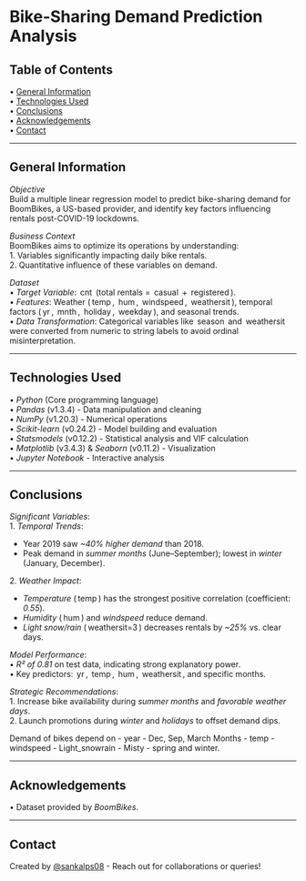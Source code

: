 # Bike-Sharing Demand Prediction Analysis  
## Table of Contents  
•⁠  ⁠[General Information](#general-information)  
•⁠  ⁠[Technologies Used](#technologies-used)  
•⁠  ⁠[Conclusions](#conclusions)  
•⁠  ⁠[Acknowledgements](#acknowledgements)  
•⁠  ⁠[Contact](#contact)  

---

## General Information  
*Objective*  
Build a multiple linear regression model to predict bike-sharing demand for BoomBikes, a US-based provider, and identify key factors influencing rentals post-COVID-19 lockdowns.  

*Business Context*  
BoomBikes aims to optimize its operations by understanding:  
1.⁠ ⁠Variables significantly impacting daily bike rentals.  
2.⁠ ⁠Quantitative influence of these variables on demand.  

*Dataset*  
•⁠  ⁠*Target Variable*: ⁠ cnt ⁠ (total rentals = ⁠ casual ⁠ + ⁠ registered ⁠).  
•⁠  ⁠*Features*: Weather (⁠ temp ⁠, ⁠ hum ⁠, ⁠ windspeed ⁠, ⁠ weathersit ⁠), temporal factors (⁠ yr ⁠, ⁠ mnth ⁠, ⁠ holiday ⁠, ⁠ weekday ⁠), and seasonal trends.  
•⁠  ⁠*Data Transformation*: Categorical variables like ⁠ season ⁠ and ⁠ weathersit ⁠ were converted from numeric to string labels to avoid ordinal misinterpretation.  

---

## Technologies Used  
•⁠  ⁠*Python* (Core programming language)  
•⁠  ⁠*Pandas* (v1.3.4) - Data manipulation and cleaning  
•⁠  ⁠*NumPy* (v1.20.3) - Numerical operations  
•⁠  ⁠*Scikit-learn* (v0.24.2) - Model building and evaluation  
•⁠  ⁠*Statsmodels* (v0.12.2) - Statistical analysis and VIF calculation  
•⁠  ⁠*Matplotlib* (v3.4.3) & *Seaborn* (v0.11.2) - Visualization  
•⁠  ⁠*Jupyter Notebook* - Interactive analysis  

---

## Conclusions  
*Significant Variables*:  
1.⁠ ⁠*Temporal Trends*:  
   - Year 2019 saw *~40% higher demand* than 2018.  
   - Peak demand in *summer months* (June–September); lowest in *winter* (January, December).  

2.⁠ ⁠*Weather Impact*:  
   - *Temperature* (⁠ temp ⁠) has the strongest positive correlation (coefficient: *0.55*).  
   - *Humidity* (⁠ hum ⁠) and *windspeed* reduce demand.  
   - *Light snow/rain* (⁠ weathersit=3 ⁠) decreases rentals by *~25%* vs. clear days.  

*Model Performance*:  
•⁠  ⁠*R² of 0.81* on test data, indicating strong explanatory power.  
•⁠  ⁠Key predictors: ⁠ yr ⁠, ⁠ temp ⁠, ⁠ hum ⁠, ⁠ weathersit ⁠, and specific months.  

*Strategic Recommendations*:  
1.⁠ ⁠Increase bike availability during *summer months* and *favorable weather days*.  
2.⁠ ⁠Launch promotions during *winter* and *holidays* to offset demand dips.  

Demand of bikes depend on 
    - year
    - Dec, Sep, March Months
    - temp
    - windspeed 
    - Light_snowrain
    - Misty
    - spring and winter.

---

## Acknowledgements  
•⁠  ⁠Dataset provided by *BoomBikes*.  

---

## Contact  
Created by [@sankalps08](https://github.com/sankalps08) - Reach out for collaborations or queries!